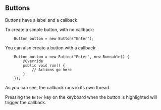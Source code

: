 Buttons
---

Buttons have a label and a callback.

To create a simple button, with no callback:

```
	Button button = new Button("Enter");
```

You can also create a button with a callback:

```
	Button button = new Button("Enter", new Runnable() {
		@Override
		public void run() {
			// Actions go here
		}
	});
```

As you can see, the callback runs in its own thread.

Pressing the `Enter` key on the keyboard when the button is highlighted will trigger the callback.